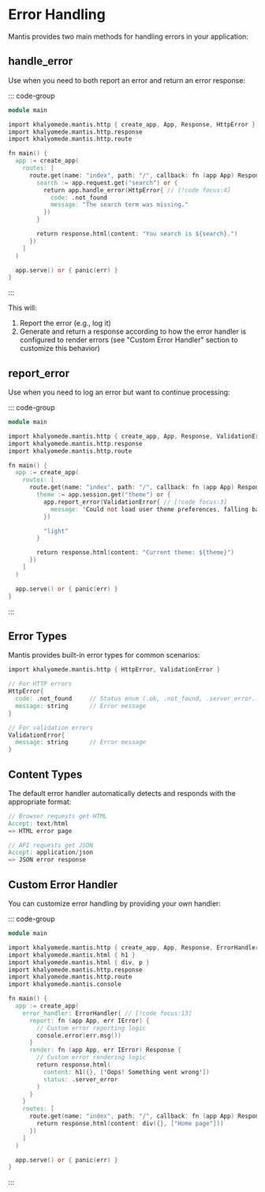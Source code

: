 # Error Handling

Mantis provides two main methods for handling errors in your application:

## handle_error

Use when you need to both report an error and return an error response:

::: code-group

```v [main.v]
module main

import khalyomede.mantis.http { create_app, App, Response, HttpError }
import khalyomede.mantis.http.response
import khalyomede.mantis.http.route

fn main() {
  app := create_app(
    routes: [
      route.get(name: "index", path: "/", callback: fn (app App) Response {
        search := app.request.get("search") or {
          return app.handle_error(HttpError{ // [!code focus:4]
            code: .not_found
            message: "The search term was missing."
          })
        }

        return response.html(content: "You search is ${search}.")
      })
    ]
  )

  app.serve() or { panic(err) }
}
```

:::

This will:
1. Report the error (e.g., log it)
2. Generate and return a response according to how the error handler is configured to render errors (see "Custom Error Handler" section to customize this behavior)

## report_error

Use when you need to log an error but want to continue processing:

::: code-group

```v [main.v]
module main

import khalyomede.mantis.http { create_app, App, Response, ValidationError }
import khalyomede.mantis.http.response
import khalyomede.mantis.http.route

fn main() {
  app := create_app(
    routes: [
      route.get(name: "index", path: "/", callback: fn (app App) Response {
        theme := app.session.get("theme") or {
          app.report_error(ValidationError{ // [!code focus:3]
            message: 'Could not load user theme preferences, falling back to light mode'
          })

          "light"
        }

        return response.html(content: "Current theme: ${theme}")
      })
    ]
  )

  app.serve() or { panic(err) }
}
```

:::

## Error Types

Mantis provides built-in error types for common scenarios:

```v
import khalyomede.mantis.http { HttpError, ValidationError }

// For HTTP errors
HttpError{
  code: .not_found     // Status enum (.ok, .not_found, .server_error...)
  message: string      // Error message
}

// For validation errors
ValidationError{
  message: string      // Error message
}
```

## Content Types

The default error handler automatically detects and responds with the appropriate format:

```v
// Browser requests get HTML
Accept: text/html
=> HTML error page

// API requests get JSON
Accept: application/json
=> JSON error response
```

## Custom Error Handler

You can customize error handling by providing your own handler:

::: code-group

```v [main.v]
module main

import khalyomede.mantis.http { create_app, App, Response, ErrorHandler }
import khalyomede.mantis.html { h1 }
import khalyomede.mantis.html { div, p }
import khalyomede.mantis.http.response
import khalyomede.mantis.http.route
import khalyomede.mantis.console

fn main() {
  app := create_app(
    error_handler: ErrorHandler{ // [!code focus:13]
      report: fn (app App, err IError) {
        // Custom error reporting logic
        console.error(err.msg())
      }
      render: fn (app App, err IError) Response {
        // Custom error rendering logic
        return response.html(
          content: h1({}, ['Oops! Something went wrong'])
          status: .server_error
        )
      }
    }
    routes: [
      route.get(name: "index", path: "/", callback: fn (app App) Response {
        return response.html(content: div({}, ["Home page"]))
      })
    ]
  )

  app.serve() or { panic(err) }
}
```

:::
